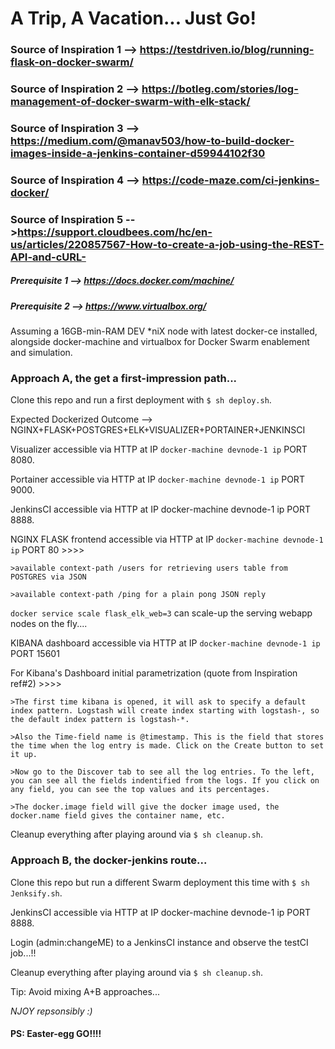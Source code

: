 # A Trip, A Vacation... Just Go!

### Source of Inspiration 1 --> https://testdriven.io/blog/running-flask-on-docker-swarm/
### Source of Inspiration 2 --> https://botleg.com/stories/log-management-of-docker-swarm-with-elk-stack/
### Source of Inspiration 3 --> https://medium.com/@manav503/how-to-build-docker-images-inside-a-jenkins-container-d59944102f30
### Source of Inspiration 4 --> https://code-maze.com/ci-jenkins-docker/
### Source of Inspiration 5 -->https://support.cloudbees.com/hc/en-us/articles/220857567-How-to-create-a-job-using-the-REST-API-and-cURL-

##### Prerequisite 1 --> https://docs.docker.com/machine/
##### Prerequisite 2 --> https://www.virtualbox.org/

Assuming a 16GB-min-RAM DEV *niX node with latest docker-ce installed, alongside docker-machine and virtualbox for Docker Swarm enablement and simulation.

### Approach A, the get a first-impression path...

Clone this repo and run a first deployment with `$ sh deploy.sh`.

Expected Dockerized Outcome --> NGINX+FLASK+POSTGRES+ELK+VISUALIZER+PORTAINER+JENKINSCI

Visualizer accessible via HTTP at IP `docker-machine devnode-1 ip` PORT 8080.

Portainer accessible via HTTP at IP `docker-machine devnode-1 ip` PORT 9000.

JenkinsCI accessible via HTTP at IP docker-machine devnode-1 ip PORT 8888.

NGINX FLASK frontend accessible via HTTP at IP `docker-machine devnode-1 ip` PORT 80 >>>>

    >available context-path /users for retrieving users table from POSTGRES via JSON

    >available context-path /ping for a plain pong JSON reply
    
`docker service scale flask_elk_web=3` can scale-up the serving webapp nodes on the fly....  
 
KIBANA dashboard accessible via HTTP at IP `docker-machine devnode-1 ip` PORT 15601

For Kibana's Dashboard initial parametrization (quote from Inspiration ref#2) >>>>

    >The first time kibana is opened, it will ask to specify a default index pattern. Logstash will create index starting with logstash-, so the default index pattern is logstash-*. 
    
    >Also the Time-field name is @timestamp. This is the field that stores the time when the log entry is made. Click on the Create button to set it up. 
    
    >Now go to the Discover tab to see all the log entries. To the left, you can see all the fields indentified from the logs. If you click on any field, you can see the top values and its percentages. 
    
    >The docker.image field will give the docker image used, the docker.name field gives the container name, etc.

Cleanup everything after playing around via `$ sh cleanup.sh`.

### Approach B, the docker-jenkins route...

Clone this repo but run a different Swarm deployment this time with `$ sh Jenksify.sh`.

JenkinsCI accessible via HTTP at IP docker-machine devnode-1 ip PORT 8888.

Login (admin:changeME) to a JenkinsCI instance and observe the testCI job...!! 

Cleanup everything after playing around via `$ sh cleanup.sh`.

Tip: Avoid mixing A+B approaches...

*NJOY repsonsibly :)*

#### PS: Easter-egg GO!!!!
